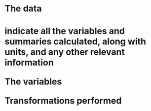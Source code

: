 <h1> The data <h1>


indicate all the variables and summaries calculated, along with units, and any other relevant information

The variables


Transformations performed
